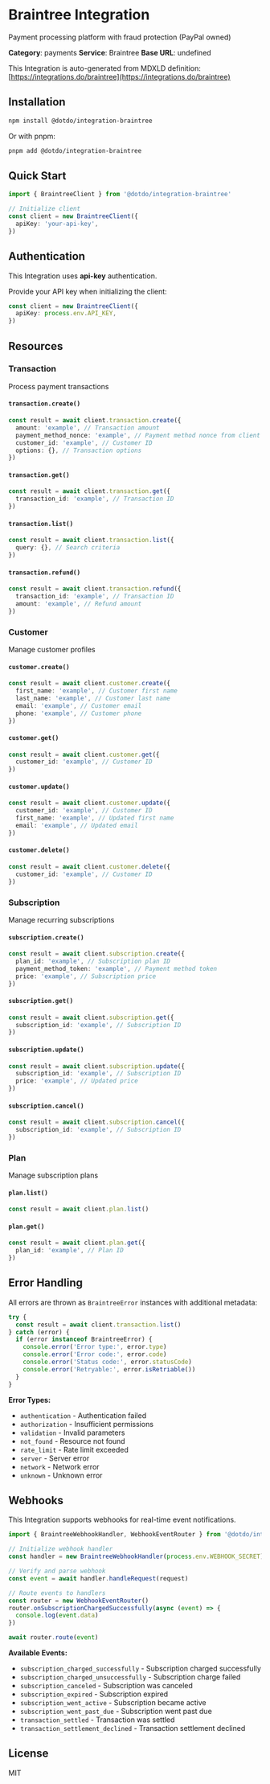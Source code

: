 # Braintree Integration

Payment processing platform with fraud protection (PayPal owned)

**Category**: payments
**Service**: Braintree
**Base URL**: undefined

This Integration is auto-generated from MDXLD definition: [https://integrations.do/braintree](https://integrations.do/braintree)

## Installation

```bash
npm install @dotdo/integration-braintree
```

Or with pnpm:

```bash
pnpm add @dotdo/integration-braintree
```

## Quick Start

```typescript
import { BraintreeClient } from '@dotdo/integration-braintree'

// Initialize client
const client = new BraintreeClient({
  apiKey: 'your-api-key',
})
```

## Authentication

This Integration uses **api-key** authentication.

Provide your API key when initializing the client:

```typescript
const client = new BraintreeClient({
  apiKey: process.env.API_KEY,
})
```

## Resources

### Transaction

Process payment transactions

#### `transaction.create()`

```typescript
const result = await client.transaction.create({
  amount: 'example', // Transaction amount
  payment_method_nonce: 'example', // Payment method nonce from client
  customer_id: 'example', // Customer ID
  options: {}, // Transaction options
})
```

#### `transaction.get()`

```typescript
const result = await client.transaction.get({
  transaction_id: 'example', // Transaction ID
})
```

#### `transaction.list()`

```typescript
const result = await client.transaction.list({
  query: {}, // Search criteria
})
```

#### `transaction.refund()`

```typescript
const result = await client.transaction.refund({
  transaction_id: 'example', // Transaction ID
  amount: 'example', // Refund amount
})
```

### Customer

Manage customer profiles

#### `customer.create()`

```typescript
const result = await client.customer.create({
  first_name: 'example', // Customer first name
  last_name: 'example', // Customer last name
  email: 'example', // Customer email
  phone: 'example', // Customer phone
})
```

#### `customer.get()`

```typescript
const result = await client.customer.get({
  customer_id: 'example', // Customer ID
})
```

#### `customer.update()`

```typescript
const result = await client.customer.update({
  customer_id: 'example', // Customer ID
  first_name: 'example', // Updated first name
  email: 'example', // Updated email
})
```

#### `customer.delete()`

```typescript
const result = await client.customer.delete({
  customer_id: 'example', // Customer ID
})
```

### Subscription

Manage recurring subscriptions

#### `subscription.create()`

```typescript
const result = await client.subscription.create({
  plan_id: 'example', // Subscription plan ID
  payment_method_token: 'example', // Payment method token
  price: 'example', // Subscription price
})
```

#### `subscription.get()`

```typescript
const result = await client.subscription.get({
  subscription_id: 'example', // Subscription ID
})
```

#### `subscription.update()`

```typescript
const result = await client.subscription.update({
  subscription_id: 'example', // Subscription ID
  price: 'example', // Updated price
})
```

#### `subscription.cancel()`

```typescript
const result = await client.subscription.cancel({
  subscription_id: 'example', // Subscription ID
})
```

### Plan

Manage subscription plans

#### `plan.list()`

```typescript
const result = await client.plan.list()
```

#### `plan.get()`

```typescript
const result = await client.plan.get({
  plan_id: 'example', // Plan ID
})
```

## Error Handling

All errors are thrown as `BraintreeError` instances with additional metadata:

```typescript
try {
  const result = await client.transaction.list()
} catch (error) {
  if (error instanceof BraintreeError) {
    console.error('Error type:', error.type)
    console.error('Error code:', error.code)
    console.error('Status code:', error.statusCode)
    console.error('Retryable:', error.isRetriable())
  }
}
```

**Error Types:**

- `authentication` - Authentication failed
- `authorization` - Insufficient permissions
- `validation` - Invalid parameters
- `not_found` - Resource not found
- `rate_limit` - Rate limit exceeded
- `server` - Server error
- `network` - Network error
- `unknown` - Unknown error

## Webhooks

This Integration supports webhooks for real-time event notifications.

```typescript
import { BraintreeWebhookHandler, WebhookEventRouter } from '@dotdo/integration-braintree'

// Initialize webhook handler
const handler = new BraintreeWebhookHandler(process.env.WEBHOOK_SECRET)

// Verify and parse webhook
const event = await handler.handleRequest(request)

// Route events to handlers
const router = new WebhookEventRouter()
router.onSubscriptionChargedSuccessfully(async (event) => {
  console.log(event.data)
})

await router.route(event)
```

**Available Events:**

- `subscription_charged_successfully` - Subscription charged successfully
- `subscription_charged_unsuccessfully` - Subscription charge failed
- `subscription_canceled` - Subscription was canceled
- `subscription_expired` - Subscription expired
- `subscription_went_active` - Subscription became active
- `subscription_went_past_due` - Subscription went past due
- `transaction_settled` - Transaction was settled
- `transaction_settlement_declined` - Transaction settlement declined

## License

MIT

